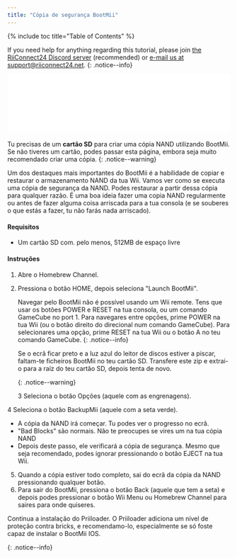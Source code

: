 ```yaml
---
title: "Cópia de segurança BootMii"
---
```


{% include toc title="Table of Contents" %}

If you need help for anything regarding this tutorial, please join [the RiiConnect24 Discord server](https://discord.gg/rc24) (recommended) or [e-mail us at support@riiconnect24.net](mailto:support@riiconnect24.net).
{: .notice--info}

![BootMii Logo](/images/bootmii.png)

Tu precisas de um **cartão SD** para criar uma cópia NAND utilizando BootMii. Se não tiveres um cartão, podes passar esta página, embora seja muito recomendado criar uma cópia.
{: .notice--warning}

Um dos destaques mais importantes do BootMii é a habilidade de copiar e restaurar o armazenamento NAND da tua Wii. Vamos ver como se executa uma cópia de segurança da NAND. Podes restaurar a partir dessa cópia para qualquer razão. É uma boa ideia fazer uma copia NAND regularmente ou antes de fazer alguma coisa arriscada para a tua consola (e se souberes o que estás a fazer, tu não farás nada arriscado).

#### Requisitos
* Um cartão SD com. pelo menos, 512MB de espaço livre

#### Instruções
1. Abre o Homebrew Channel.
2. Pressiona o botão HOME, depois seleciona "Launch BootMii".

    Navegar pelo BootMii não é possível usando um Wii remote. Tens que usar os botões POWER e RESET na tua consola, ou um comando GameCube no port 1. Para navegares entre opções, prime POWER na tua Wii (ou o botão direito do direcional num comando GameCube). Para selecionares uma opção, prime RESET na tua Wii ou o botão A no teu comando GameCube.
    {: .notice--info}


    Se o ecrã ficar preto e a luz azul do leitor de discos estiver a piscar, faltam-te ficheiros BootMii no teu cartão SD. Transfere
 este zip e extrai-o para a raíz do teu cartão SD, depois tenta de novo. </p> 
   
   {: .notice--warning}</li> 
   
   3 Seleciona o botão Opções (aquele com as engrenagens).

4 Seleciona o botão BackupMii (aquele com a seta verde).</ol> 

- A cópia da NAND irá começar. Tu podes ver o progresso no ecrã.
- "Bad Blocks" são normais. Não te preocupes se vires um na tua cópia NAND
- Depois deste passo, ele verificará a cópia de segurança. Mesmo que seja recomendado, podes ignorar pressionando o botão EJECT na tua Wii.

5. Quando a cópia estiver todo completo, sai do ecrã da cópia da NAND pressionando qualquer botão.
6. Para sair do BootMii, pressiona o botão Back (aquele que tem a seta) e depois podes pressionar o botão Wii Menu ou Homebrew Channel para saires para onde quiseres.

<!---
To restore from a NAND backup on your SD card, you can follow these instructions using RestoreMii (the button right next to BackupMii with a red arrow).
{: .notice--info}
-->

Continua a instalação do Priiloader. O Priiloader adiciona um nível de proteção contra bricks, e recomendamo-lo, especialmente se só foste capaz de instalar o BootMii IOS. 

{: .notice--info}
